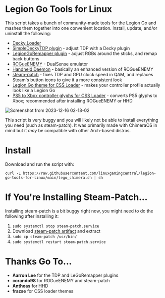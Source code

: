 # Legion Go Tools for Linux
This script takes a bunch of community-made tools for the Legion Go and mashes them together into one convenient location. Install, update, and/or uninstall the following:
- [Decky Loader](https://github.com/SteamDeckHomebrew/decky-loader)
- [SimpleDeckyTDP plugin](https://github.com/aarron-lee/SimpleDeckyTDP) - adjust TDP with a Decky plugin
- [LegionGoRemapper plugin](https://github.com/aarron-lee/LegionGoRemapper/) - adjust RGBs around the sticks, and remap back buttons
- [ROGueENEMY](https://github.com/corando98/ROGueENEMY/) - DualSense emulator
- [Handheld Daemon](https://github.com/antheas/hhd) - basically an enhanced version of ROGueENEMY
- [steam-patch](https://github.com/corando98/steam-patch) - fixes TDP and GPU clock speed in QAM, and replaces Steam's button icons to give it a more consistent look
- [Legion Go theme for CSS Loader](https://github.com/frazse/SBP-Legion-Go-Theme) - makes your controller profile actually look like a Legion Go
- [PS5 to Xbox controller glyphs for CSS Loader](https://github.com/frazse/PS5-to-Xbox-glyphs) - converts PS5 glyphs to Xbox; recommended after installing ROGueENEMY or HHD

![Screenshot from 2023-12-16 02-18-02](https://github.com/linuxgamingcentral/legion-go-tools-for-linux/assets/101075966/3df7e0a3-1912-4ab6-8beb-9b77601406c9)

This script is very buggy and you will likely not be able to install everything you need (such as steam-patch). It was primarily made with ChimeraOS in mind but it *may* be compatible with other Arch-based distros.

# Install
Download and run the script with:

`curl -L https://raw.githubusercontent.com/linuxgamingcentral/legion-go-tools-for-linux/main/lego_chimera.sh | sh`

# If You're Installing Steam-Patch...
Installing steam-patch is a bit buggy right now, you might need to do the following after installing it:
1. `sudo systemctl stop steam-patch.service`
2. Download [steam-patch artifact](https://github.com/corando98/steam-patch/actions/runs/7017005010) and extract
3. `sudo cp steam-patch /usr/bin/`
4. `sudo systemctl restart steam-patch.service`

# Thanks Go To...
- **Aarron Lee** for the TDP and LeGoRemapper plugins
- **corando98** for ROGueENEMY and steam-patch
- **Antheas** for HHD
- **frazse** for CSS loader themes
